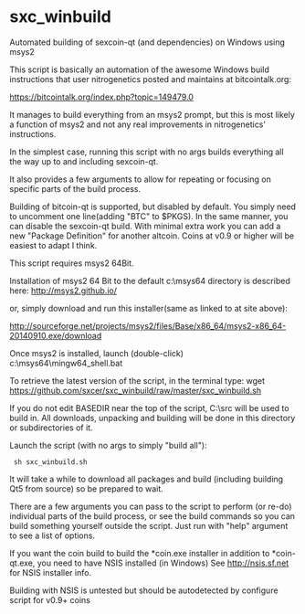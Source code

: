 sxc_winbuild
============

Automated building of sexcoin-qt (and dependencies) on Windows using msys2

This script is basically an automation of the awesome Windows build
instructions that user nitrogenetics posted and maintains at
bitcointalk.org:

  https://bitcointalk.org/index.php?topic=149479.0

It manages to build everything from an msys2 prompt, but this is most
likely a function of msys2 and not any real improvements in nitrogenetics'
instructions.

In the simplest case, running this script with no args builds everything all
the way up to and including sexcoin-qt.

It also provides a few arguments to allow for repeating or focusing on
specific parts of the build process.

Building of bitcoin-qt is supported, but disabled by default. You simply
need to uncomment one line(adding "BTC" to $PKGS). In the same manner,
you can disable the sexcoin-qt build. With minimal extra work you can add
a new "Package Definition" for another altcoin. Coins at v0.9 or higher
will be easiest to adapt I think.

This script requires msys2 64Bit.

Installation of msys2 64 Bit to the default c:\msys64 directory is described
here:
          http://msys2.github.io/

or, simply download and run this installer(same as linked to at site above):

http://sourceforge.net/projects/msys2/files/Base/x86_64/msys2-x86_64-20140910.exe/download

Once msys2 is installed, launch (double-click) c:\msys64\mingw64_shell.bat

To retrieve the latest version of the script, in the terminal type:
     wget https://github.com/sxcer/sxc_winbuild/raw/master/sxc_winbuild.sh

If you do not edit BASEDIR near the top of the script, C:\src will be used
to build in. All downloads, unpacking and building will be done in this
directory or subdirectories of it.

Launch the script (with no args to simply "build all"):

     sh sxc_winbuild.sh

It will take a while to download all packages and build (including
building Qt5 from source) so be prepared to wait.

There are a few arguments you can pass to the script to perform (or re-do)
individual parts of the build process, or see the build commands so you can
build something yourself outside the script. Just run with "help" argument 
to see a list of options.

If you want the coin build to build the *coin.exe installer in addition to
*coin-qt.exe, you need to have NSIS installed (in Windows)
See http://nsis.sf.net for NSIS installer info.

Building with NSIS is untested but should be autodetected by configure script
for v0.9+ coins
